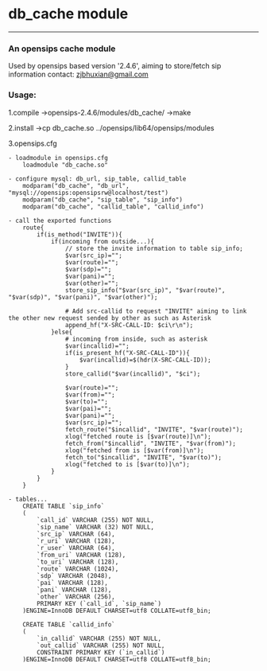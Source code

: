 # db_cache module
---

### An opensips cache module
Used by opensips based version '2.4.6', aiming to store/fetch sip information
contact: zjbhuxian@gmail.com

### Usage:
1.compile
->opensips-2.4.6/modules/db_cache/
->make

2.install
->cp db_cache.so ../opensips/lib64/opensips/modules

3.opensips.cfg

	- loadmodule in opensips.cfg
		loadmodule "db_cache.so"

	- configure mysql: db_url, sip_table, callid_table
		modparam("db_cache", "db_url", "mysql://opensips:opensipsrw@localhost/test")
		modparam("db_cache", "sip_table", "sip_info")
		modparam("db_cache", "callid_table", "callid_info")

	- call the exported functions
		route{
			if(is_method("INVITE")){
				if(incoming from outside...){
					// store the invite information to table sip_info;
					$var(src_ip)="";
					$var(route)="";
					$var(sdp)="";
					$var(pani)="";
					$var(other)="";
					store_sip_info("$var(src_ip)", "$var(route)", "$var(sdp)", "$var(pani)", "$var(other)");

					# Add src-callid to request "INVITE" aiming to link the other new request sended by other as such as Asterisk
					append_hf("X-SRC-CALL-ID: $ci\r\n");
				}else{
					# incoming from inside, such as asterisk
					$var(incallid)="";
					if(is_present_hf("X-SRC-CALL-ID")){
						$var(incallid)=$(hdr(X-SRC-CALL-ID));
					}
					store_callid("$var(incallid)", "$ci");

					$var(route)="";
					$var(from)="";
					$var(to)="";
					$var(pai)="";
					$var(pani)="";
					$var(src_ip)="";
					fetch_route("$incallid", "INVITE", "$var(route)");
					xlog("fetched route is [$var(route)]\n");
					fetch_from("$incallid", "INVITE", "$var(from)");
					xlog("fetched from is [$var(from)]\n");
					fetch_to("$incallid", "INVITE", "$var(to)");
					xlog("fetched to is [$var(to)]\n");
				}
			}
		}

	- tables...
		CREATE TABLE `sip_info`
		(
			`call_id` VARCHAR (255) NOT NULL,
			`sip_name` VARCHAR (32) NOT NULL,
			`src_ip` VARCHAR (64),
			`r_uri` VARCHAR (128),
			`r_user` VARCHAR (64),
			`from_uri` VARCHAR (128),
			`to_uri` VARCHAR (128),
			`route` VARCHAR (1024),
			`sdp` VARCHAR (2048),
			`pai` VARCHAR (128),
			`pani` VARCHAR (128),
			`other` VARCHAR (256),
			PRIMARY KEY (`call_id`, `sip_name`)
		)ENGINE=InnoDB DEFAULT CHARSET=utf8 COLLATE=utf8_bin;

		CREATE TABLE `callid_info`
		(
			`in_callid` VARCHAR (255) NOT NULL,
			`out_callid` VARCHAR (255) NOT NULL,
			CONSTRAINT PRIMARY KEY (`in_callid`)
		)ENGINE=InnoDB DEFAULT CHARSET=utf8 COLLATE=utf8_bin;
